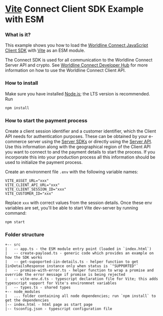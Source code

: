 # [Vite](https://vitejs.dev) Connect Client SDK Example with ESM

### What is it?

This example shows you how to load the
[Worldline Connect JavaScript Client SDK](https://github.com/Worldline-Global-Collect/connect-sdk-client-js) with 
[Vite](https://vitejs.dev/guide/features.html) as an ESM module.

The Connect SDK is used for all communication to the Worldline Connect Server API and crypto.
See [Worldline Connect Developer Hub](https://docs.connect.worldline-solutions.com/documentation/sdk/mobile/javascript/) for more
information on how to use the Worldline Connect Client API.

### How to install

Make sure you have installed [Node.js](https://nodejs.org/en/); the LTS version is recommended. Run

```bash
npm install
```

### How to start the payment process

Create a client session identifier and a customer identifier, which the Client API needs for authentication purposes.
These can be obtained by your e-commerce server using the [Server SDKs](https://docs.connect.worldline-solutions.com/documentation/sdk/server/) or directly using the [Server API](https://apireference.connect.worldline-solutions.com/s2sapi/v1/index.html). 
Use this information along with the geographical region of the Client API
you want to connect to and the payment details to start the process. 
If you incorporate this into your production process all this information should be used to initialize the payment process.

Create an environment file `.env` with the following variable names:

```dotenv
VITE_ASSET_URL="xxx"
VITE_CLIENT_API_URL="xxx"
VITE_CLIENT_SESSION_ID="xxx"
VITE_CUSTOMER_ID="xxx"
```

Replace `xxx` with correct values from the session details. 
Once these env variables are set, you'll be able to start Vite dev-server by running command:

```bash
npm start
```

### Folder structure

```
+-- src
|   -- app.ts - the ESM module entry point (loaded in `index.html`)
|   -- create-payload.ts - generic code which provides an example on how the SDK works
|   -- get-supoported-iin-details.ts - helper function to get IinDetailsResponse instance only when status is `"SUPPORTED"`
|   -- promise-with-error.ts - helper function to wrap a promise and override the error message if promise is being rejected
|   -- vite-env.d.ts - typescript declaration file for Vite; this adds typescript support for Vite's environmnet variables
|   -- types.ts - shared types
+-- node_modules
|   ... folder containing all node dependencies; run `npm install` to get the dependencies
|-- index.html - html page as start page
|-- tsconfig.json - typescript configuration file
```

